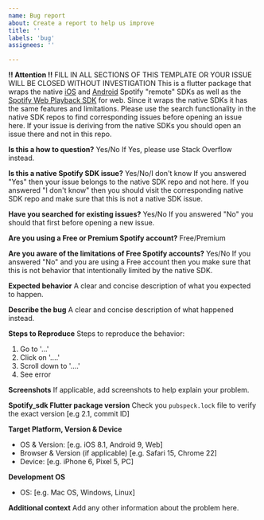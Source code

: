 ```yaml
---
name: Bug report
about: Create a report to help us improve
title: ''
labels: 'bug'
assignees: ''

---
```


**!! Attention !!**
FILL IN ALL SECTIONS OF THIS TEMPLATE OR YOUR ISSUE WILL BE CLOSED WITHOUT INVESTIGATION
This is a flutter package that wraps the native [iOS](https://github.com/spotify/ios-sdk) and [Android](https://github.com/spotify/android-sdk) Spotify "remote" SDKs as well as the [Spotify Web Playback SDK](https://developer.spotify.com/documentation/web-playback-sdk/) for web. Since it wraps the native SDKs it has the same features and limitations. Please use the search functionality in the native SDK repos to find corresponding issues before opening an issue here. If your issue is deriving from the native SDKs you should open an issue there and not in this repo.

**Is this a how to question?**
Yes/No
If Yes, please use Stack Overflow instead.

**Is this a native Spotify SDK issue?**
Yes/No/I don't know
If you answered "Yes" then your issue belongs to the native SDK repo and not here.
If you answered "I don't know" then you should visit the corresponding native SDK repo and make sure that this is not a native SDK issue.

**Have you searched for existing issues?**
Yes/No
If you answered "No" you should that first before opening a new issue.

**Are you using a Free or Premium Spotify account?**
Free/Premium

**Are you aware of the limitations of Free Spotify accounts?**
Yes/No
If you answered "No" and you are using a Free account then you make sure that this is not behavior that intentionally limited by the native SDK.

**Expected behavior**
A clear and concise description of what you expected to happen.

**Describe the bug**
A clear and concise description of what happened instead.

**Steps to Reproduce**
Steps to reproduce the behavior:
1. Go to '...'
2. Click on '....'
3. Scroll down to '....'
4. See error

**Screenshots**
If applicable, add screenshots to help explain your problem.

**Spotify_sdk Flutter package version**
Check you `pubspeck.lock` file to verify the exact version [e.g 2.1, commit ID]

**Target Platform, Version & Device**
 - OS & Version: [e.g. iOS 8.1, Android 9, Web]
 - Browser & Version (if applicable) [e.g. Safari 15, Chrome 22]
 - Device: [e.g. iPhone 6, Pixel 5, PC]
 
**Development OS**
 - OS: [e.g. Mac OS, Windows, Linux]

**Additional context**
Add any other information about the problem here.

